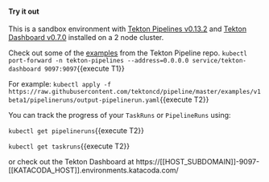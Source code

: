 #### Try it out

This is a sandbox environment with [Tekton Pipelines v0.13.2](https://github.com/tektoncd/pipeline/releases/tag/v0.13.2) and [Tekton Dashboard v0.7.0](https://github.com/tektoncd/dashboard/releases/tag/v0.7.0) installed on a 2 node cluster.

Check out some of the [examples](https://github.com/tektoncd/pipeline/tree/master/examples) from the Tekton Pipeline repo.
`kubectl port-forward -n tekton-pipelines --address=0.0.0.0 service/tekton-dashboard 9097:9097`{{execute T1}}

For example:
`kubectl apply -f https://raw.githubusercontent.com/tektoncd/pipeline/master/examples/v1beta1/pipelineruns/output-pipelinerun.yaml`{{execute T2}}

You can track the progress of your `TaskRuns` or `PipelineRuns` using:

`kubectl get pipelineruns`{{execute T2}}

`kubectl get taskruns`{{execute T2}}

or check out the Tekton Dashboard at https://[[HOST_SUBDOMAIN]]-9097-[[KATACODA_HOST]].environments.katacoda.com/
